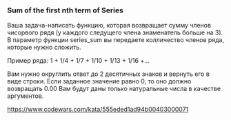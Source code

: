 ### Sum of the first nth term of Series

Ваша задача-написать функцию, которая возвращает сумму членов чисорвого рядя (у каждого следущего члена знаменатель больше на 3). В параметр функции series_sum вы передаете колличество членов ряда, которые нужно сложить.

Пример ряда: 1 + 1/4 + 1/7 + 1/10 + 1/13 + 1/16 +...

Вам нужно округлить ответ до 2 десятичных знаков и вернуть его в виде строки.
Если заданное значение равно 0, то оно должно возвращать 0.00
Вам будут даны только натуральные числа в качестве аргументов.

https://www.codewars.com/kata/555eded1ad94b00403000071
